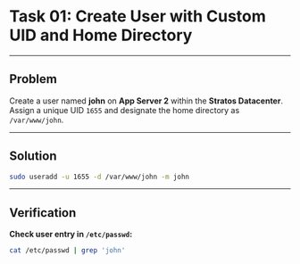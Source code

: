 # Task 01: Create User with Custom UID and Home Directory

---

## Problem

Create a user named **john** on **App Server 2** within the **Stratos Datacenter**.  
Assign a unique UID `1655` and designate the home directory as `/var/www/john`.

---

## Solution

```bash
sudo useradd -u 1655 -d /var/www/john -m john
````

---

## Verification

**Check user entry in `/etc/passwd`:**

```bash
cat /etc/passwd | grep 'john'
```

